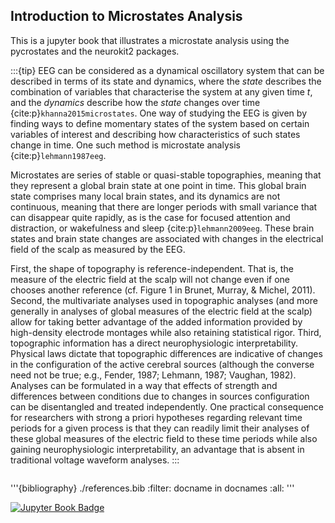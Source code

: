 ## Introduction to Microstates Analysis

This is a jupyter book that illustrates a microstate analysis using the pycrostates and the neurokit2 packages.

:::{tip}
EEG can be considered as a dynamical oscillatory system that can be described in terms of its state and dynamics, where the *state* describes the combination of variables that characterise the system at any given time *t*, and the *dynamics* describe how the *state* changes over time {cite:p}`khanna2015microstates`. One way of studying the EEG is given by finding ways to define momentary states of the system based on certain variables of interest and describing how characteristics of such states change in time. One such method is microstate analysis {cite:p}`lehmann1987eeg`.

 Microstates are series of stable or quasi-stable topographies, meaning that they represent a global brain state at one point in time. This global brain state comprises many local brain states, and its dynamics are not continuous, meaning that there are longer periods with small variance that can disappear quite rapidly, as is the case for focused attention and distraction, or wakefulness and sleep {cite:p}`lehmann2009eeg`. These brain states and brain state changes are associated with changes in the electrical field of the scalp as measured by the EEG.

First, the shape of topography is reference-independent. That is, the measure of the electric field at the scalp will not change even if one chooses another reference (cf. Figure 1 in Brunet, Murray, & Michel, 2011). Second, the multivariate analyses used in topographic analyses (and more generally in analyses of global measures of the electric field at the scalp) allow for taking better advantage of the added information provided by high-density electrode montages while also retaining statistical rigor. Third, topographic information has a direct neurophysiologic interpretability. Physical laws dictate that topographic differences are indicative of changes in the configuration of the active cerebral sources (although the converse need not be true; e.g., Fender, 1987; Lehmann, 1987; Vaughan, 1982). Analyses can be formulated in a way that effects of strength and differences between conditions due to changes in sources configuration can be disentangled and treated independently. One practical consequence for researchers with strong a priori hypotheses regarding relevant time periods for a given process is that they can readily limit their analyses of these global measures of the electric field to these time periods while also gaining neurophysiologic interpretability, an advantage that is absent in traditional voltage waveform analyses.
:::

```{note}
```

'''{bibliography} ./references.bib
:filter: docname in docnames
:all:
'''

[![Jupyter Book Badge](https://jupyterbook.org/badge.svg)](<(https://rtivadar.github.io/jmicros_ex/>)